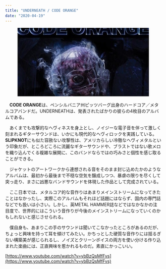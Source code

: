 ```yaml
---
title: "UNDERNEATH / CODE ORANGE"
date: "2020-04-19"
---
```


<figure>

![](/assets/n7b39e028c826_d536604e22acc88bb5a73e90069e554f.jpg)

</figure>

　**CODE ORANGE**は、ペンシルバニア州ピッツバーグ出身のハードコア／メタルコアバンドだ。UNDERNEATHは、発表されたばかりの彼らの4枚目のアルバムである。

　あくまでも攻撃的なヘヴィネスを身上とし、ノイジーな電子音を伴って激しく刻まれるギターサウンドは、いかにも現代的なヘヴィロックを実践している。**SLIPKNOT**にも似た容赦ない攻撃性は、アメリカらしい冷徹なヘヴィメタルという印象だが、ところどころに流麗なギターサウンドや、ブラストではない歌メロを織り込んでくる複雑な展開に、このバンドならではの巧みさと個性を感じ取ることができる。

　ジャケットのアートワークから連想される音をそのまま封じ込めたかのようなアルバムは、最初から最後まで不穏な空気を醸成しつつ、暴虐の限りを尽くして突っ走り、まさに凶悪なバンドサウンドを体現した作品として完成されている。

　ここ日本では、メタルコア的な音作りはあまりメインストリームになってきたことはなかったし、実際このアルバムもそれほど話題にはならず、国内の専門誌などでも扱いは小さい。しかし、英METAL HAMMER誌などではなかなかの注目度で、世界的にはこういう音作りが今後のメインストリームになっていくのかもしれないと感じさせられる。

　僕自身も、あまりこの手のサウンドは聞いてこなかったところがあるのだが、ちょっと興味を持って耳を傾けてみたい。かちっとした硬質な音作りには揺るぎない構築美が感じられるし、ノイズとクリーンボイスの両方を使い分ける作り込まれた楽曲には、正直興味を惹かれるものだ。素直にかっこいい。

[https://www.youtube.com/watch?v=ybBzQsMfFvs](https://www.youtube.com/watch?v=ybBzQsMfFvs)
